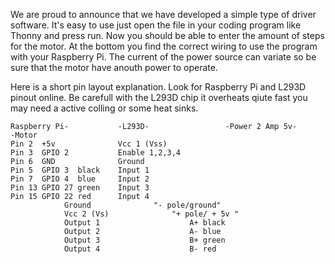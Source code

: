 We are proud to announce that we have developed a simple type of driver software.
It's  easy to use just open the file in your coding program like Thonny and press run. 
Now you should be able to enter the amount of steps for the motor. 
At the bottom you find the correct wiring to use the program with your Raspberry Pi.
The current of the power source can variate so be sure that the motor have anouth power to operate.






Here is a short pin layout explanation. Look for Raspberry Pi and L293D pinout online.
Be carefull with the L293D chip it overheats qiute fast you may need a active colling
or some heat sinks. 




```
Raspberry Pi-           -L293D-             	-Power 2 Amp 5v-      	-Motor
Pin 2  +5v             	Vcc 1 (Vss)
Pin 3  GPIO 2           Enable 1,2,3,4
Pin 6  GND              Ground
Pin 5  GPIO 3  black    Input 1
Pin 7  GPIO 4  blue     Input 2
Pin 13 GPIO 27 green    Input 3
Pin 15 GPIO 22 red      Input 4   
			Ground             	"- pole/ground"
			Vcc 2 (Vs)          	"+ pole/ + 5v "
			Output 1 	 				A+ black
			Output 2					A- blue
			Output 3					B+ green
			Output 4					B- red
```
